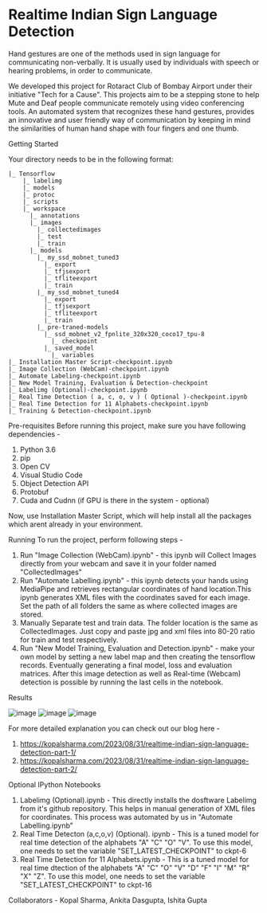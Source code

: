 # Realtime Indian Sign Language Detection 

Hand gestures are one of the methods used in sign language for communicating non-verbally. It is usually used by individuals with speech or hearing problems, in order to communicate.

We developed this project for Rotaract Club of Bombay Airport under their initiative "Tech for a Cause". This projects aim to be a stepping stone to help Mute and Deaf people communicate remotely using video conferencing tools. An automated system that recognizes these hand gestures, provides an innovative and user friendly way of communication by keeping in mind the similarities of human hand shape with four fingers and one thumb. 

Getting Started 

Your directory needs to be in the following format: 

    |_ Tensorflow
        |_ labelimg
        |_ models
        |_ protoc
        |_ scripts
        |_ workspace
          |_ annotations
          |_ images 
            |_ collectedimages 
            |_ test
            |_ train
          |_ models
            |_ my_ssd_mobnet_tuned3
              |_ export 
              |_ tfjsexport
              |_ tfliteexport
              |_ train
            |_ my_ssd_mobnet_tuned4
              |_ export 
              |_ tfjsexport
              |_ tfliteexport
              |_ train
            |_ pre-traned-models
              |_ ssd_mobnet_v2_fpnlite_320x320_coco17_tpu-8
                |_ checkpoint
              |_ saved_model
                |_ variables
    |_ Installation Master Script-checkpoint.ipynb
    |_ Image Collection (WebCam)-checkpoint.ipynb
    |_ Automate Labeling-checkpoint.ipynb
    |_ New Model Training, Evaluation & Detection-checkpoint
    |_ Labelimg (Optional)-checkpoint.ipynb
    |_ Real Time Detection ( a, c, o, v ) ( Optional )-checkpoint.ipynb
    |_ Real Time Detection for 11 Alphabets-checkpoint.ipynb
    |_ Training & Detection-checkpoint.ipynb

Pre-requisites 
Before running this project, make sure you have following dependencies -
1. Python 3.6 
2. pip 
3. Open CV 
4. Visual Studio Code 
5. Object Detection API 
6. Protobuf 
7. Cuda and Cudnn (if GPU is there in the system - optional) 

Now, use Installation Master Script, which will help install all the packages which arent already in your environment. 

Running
To run the project, perform following steps -

1. Run "Image Collection (WebCam).ipynb" - this ipynb will Collect Images directly from your webcam and save it in your folder named "CollectedImages" 
2. Run "Automate Labelling.ipynb" - this ipynb detects your hands using MediaPipe and retrieves rectangular coordinates of hand location.This ipynb generates XML files with the coordinates saved for each image. Set the path of all folders the same as where collected images are stored. 
3. Manually Separate test and train data. The folder location is the same as CollectedImages. Just copy and paste jpg and xml files into 80-20 ratio for train and test respectively. 
4. Run "New Model Training, Evaluation and Detection.ipynb" - make your own model by setting a new label map and then creating the tensorflow records. Eventually generating a final model, loss and evaluation matrices. After this image detection as well as Real-time (Webcam) detection is possible by running the last cells in the notebook. 

<Blog se copy paste>

Results 

![image](https://user-images.githubusercontent.com/84955516/120929931-b1b49600-c708-11eb-8a11-e1b5ae784b81.png)
![image](https://user-images.githubusercontent.com/84955516/120930049-44553500-c709-11eb-8dca-3e0487fca853.png)
![image](https://user-images.githubusercontent.com/84955516/120930057-4b7c4300-c709-11eb-8275-408df6d27a8d.png)




For more detailed explanation you can check out our blog here - 
1. https://kopalsharma.com/2023/08/31/realtime-indian-sign-language-detection-part-1/
2. https://kopalsharma.com/2023/08/31/realtime-indian-sign-language-detection-part-2/

Optional IPython Notebooks 
1. Labelimg (Optional).ipynb - This directly installs the dosftware Labelimg from it's github repository.  This helps in manual generation of XML files for coordinates. This process was automated by us in "Automate Labelling.ipynb"
2. Real Time Detecton (a,c,o,v) (Optional). ipynb - This is a tuned model for real time detection of the alphabets "A" "C" "O" "V". To use this model, one needs to set the variable "SET_LATEST_CHECKPOINT" to ckpt-6 
3. Real Time Detection for 11 Alphabets.ipynb - This is a tuned model for real time dtection of the alphabets "A" "C" "O" "V" "D" "F" "I" "M" "R" "X" "Z". To use this model, one needs to set the variable "SET_LATEST_CHECKPOINT" to ckpt-16 

Collaborators - Kopal Sharma, Ankita Dasgupta, Ishita Gupta
